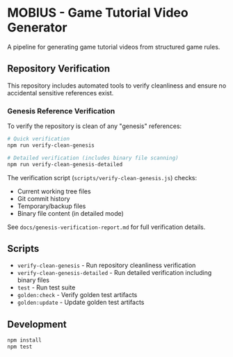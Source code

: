# MOBIUS - Game Tutorial Video Generator

A pipeline for generating game tutorial videos from structured game rules.

## Repository Verification

This repository includes automated tools to verify cleanliness and ensure no accidental sensitive references exist.

### Genesis Reference Verification

To verify the repository is clean of any "genesis" references:

```bash
# Quick verification
npm run verify-clean-genesis

# Detailed verification (includes binary file scanning)
npm run verify-clean-genesis-detailed
```

The verification script (`scripts/verify-clean-genesis.js`) checks:
- Current working tree files
- Git commit history  
- Temporary/backup files
- Binary file content (in detailed mode)

See `docs/genesis-verification-report.md` for full verification details.

## Scripts

- `verify-clean-genesis` - Run repository cleanliness verification
- `verify-clean-genesis-detailed` - Run detailed verification including binary files
- `test` - Run test suite
- `golden:check` - Verify golden test artifacts
- `golden:update` - Update golden test artifacts

## Development

```bash
npm install
npm test
```
